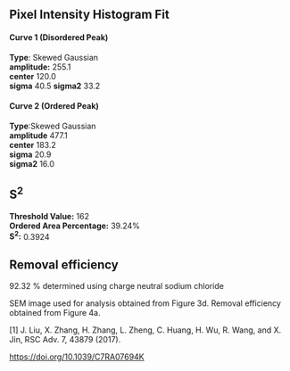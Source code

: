 ## Pixel Intensity Histogram Fit

#### Curve 1 (Disordered Peak)
**Type**: Skewed Gaussian\
**amplitude:** 255.1\
**center** 120.0\
**sigma** 40.5
**sigma2** 33.2


#### Curve 2 (Ordered Peak)
**Type**:Skewed Gaussian\
**amplitude** 477.1\
**center** 183.2\
**sigma** 20.9\
**sigma2** 16.0


## S<sup>2</sup>
**Threshold Value:** 162\
**Ordered Area Percentage:** 39.24%\
**S<sup>2</sup>:** 0.3924

## Removal efficiency
92.32 % determined using charge neutral sodium chloride



SEM image used for analysis obtained from Figure 3d. Removal efficiency obtained from Figure 4a.


[1] J. Liu, X. Zhang, H. Zhang, L. Zheng, C. Huang, H. Wu, R. Wang, and X. Jin, RSC Adv. 7, 43879 (2017).

https://doi.org/10.1039/C7RA07694K
